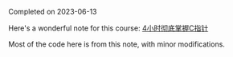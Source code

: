 Completed on 2023-06-13

Here's a wonderful note for this course: [4小时彻底掌握C指针](https://blog.csdn.net/weixin_50640987/article/details/122415987)

Most of the code here is from this note, with minor modifications.

